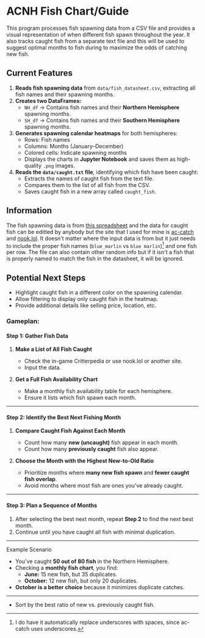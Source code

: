 # ACNH Fish Chart/Guide

This program processes fish spawning data from a CSV file and provides a visual representation of when different fish spawn throughout the year. It also tracks caught fish from a separate text file and this will be used to suggest optimal months to fish during to maximize the odds of catching new fish.

## Current Features

1. **Reads fish spawning data** from `data/fish_datasheet.csv`, extracting all fish names and their spawning months.
2. **Creates two DataFrames:**
   - `NH_df` → Contains fish names and their **Northern Hemisphere** spawning months.
   - `SH_df` → Contains fish names and their **Southern Hemisphere** spawning months.
3. **Generates spawning calendar heatmaps** for both hemispheres:
   - Rows: Fish names
   - Columns: Months (January–December)
   - Colored cells: Indicate spawning months
   - Displays the charts in **Jupyter Notebook** and saves them as high-quality `.png` images.
4. **Reads the `data/caught.txt` file**, identifying which fish have been caught:
   - Extracts the names of caught fish from the text file.
   - Compares them to the list of all fish from the CSV.
   - Saves caught fish in a new array called `caught_fish`.

## Information

The fish spawning data is from [this spreadsheet](https://docs.google.com/spreadsheets/d/e/2PACX-1vTGrIfAI5ybCvaiIux5kEbermRFZe6aooAs7I1iVrJF27DrXSOJQxxEcQXzIw6KRacx1721da2oN2SM/pubhtml)
and the data for caught fish can be editted by anybody but the site that I used for mine is
[ac-catch](https://ac-catch.com/) and [nook.lol](https://nook.lol/).
It doesn't matter where the input data is from but it just needs to include the proper
fish names (`blue_marlin` vs `blue marlin`)[^1] and one fish per row. The file can also
contain other random info but if it isn't a fish that is properly named to match the fish in the datasheet, it will be ignored.

[^1]: I do have it automatically replace underscores with spaces, since ac-catch uses underscores.

## Potential Next Steps

- Highlight caught fish in a different color on the spawning calendar.
- Allow filtering to display only caught fish in the heatmap.
- Provide additional details like selling price, location, etc.

### **Gameplan:**

#### Step 1: Gather Fish Data

1. **Make a List of All Fish Caught**

   - Check the in-game Critterpedia or use nook.lol or another site.
   - Input the data.

2. **Get a Full Fish Availability Chart**
   - Make a monthly fish availability table for each hemisphere.
   - Ensure it lists which fish spawn each month.

---

#### Step 2: Identify the Best Next Fishing Month

1. **Compare Caught Fish Against Each Month**

   - Count how many **new (uncaught)** fish appear in each month.
   - Count how many **previously caught** fish also appear.

2. **Choose the Month with the Highest New-to-Old Ratio**
   - Prioritize months where **many new fish spawn** and **fewer caught fish overlap**.
   - Avoid months where most fish are ones you've already caught.

---

#### Step 3: Plan a Sequence of Months

1. After selecting the best next month, repeat **Step 2** to find the next best month.
2. Continue until you have caught all fish with minimal duplication.

---

Example Scenario

- You’ve caught **50 out of 80 fish** in the Northern Hemisphere.
- Checking a **monthly fish chart**, you find:
  - **June:** 15 new fish, but 35 duplicates.
  - **October:** 12 new fish, but only 20 duplicates.
- **October is a better choice** because it minimizes duplicate catches.

---

- Sort by the best ratio of new vs. previously caught fish.
